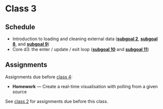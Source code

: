 # Class 3

## Schedule

*   Introduction to loading and cleaning external data
    ([**subgoal 2**][s2], [**subgoal 8**][s8], and [**subgoal 9**][s9])
*   Core d3: the enter / update / exit loop
    ([**subgoal 10**][s10] and [**subgoal 11**][s11])

## Assignments

Assignments due before [class 4][c4]:

*   **Homework** — Create a real-time visualisation with polling from a given
    source

See [class 2][c2] for assignments due before this class.

[c2]: class-2.md#assignments

[c4]: class-4.md

[s2]: https://github.com/cmda-fe3/course-17-18#subgoal-2

[s8]: https://github.com/cmda-fe3/course-17-18#subgoal-8

[s9]: https://github.com/cmda-fe3/course-17-18#subgoal-9

[s10]: https://github.com/cmda-fe3/course-17-18#subgoal-10

[s11]: https://github.com/cmda-fe3/course-17-18#subgoal-11
